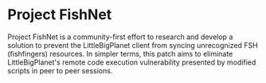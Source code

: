 # Project FishNet

Project FishNet is a community-first effort to research and develop a solution to prevent the LittleBigPlanet client from syncing unrecognized FSH (fishfingers) resources. In simpler terms, this patch aims to eliminate LittleBigPlanet's remote code execution vulnerability presented by modified scripts in peer to peer sessions.

